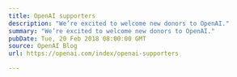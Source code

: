 ```yaml
---
title: OpenAI supporters
description: "We’re excited to welcome new donors to OpenAI."
summary: "We’re excited to welcome new donors to OpenAI."
pubDate: Tue, 20 Feb 2018 08:00:00 GMT
source: OpenAI Blog
url: https://openai.com/index/openai-supporters

---
```


